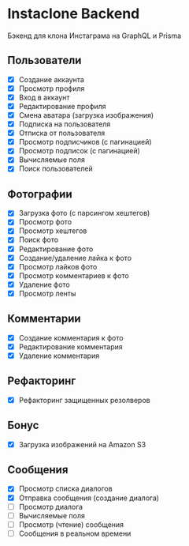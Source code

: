 # Instaclone Backend

Бэкенд для клона Инстаграма на GraphQL и Prisma

## Пользователи

- [x] Создание аккаунта
- [x] Просмотр профиля
- [x] Вход в аккаунт
- [x] Редактирование профиля
- [x] Смена аватара (загрузка изображения)
- [x] Подписка на пользователя
- [x] Отписка от пользователя
- [x] Просмотр подписчиков (с пагинацией)
- [x] Просмотр подписок (с пагинацией)
- [x] Вычисляемые поля
- [x] Поиск пользователей

## Фотографии

- [x] Загрузка фото (с парсингом хештегов)
- [x] Просмотр фото
- [x] Просмотр хештегов
- [x] Поиск фото
- [x] Редактирование фото
- [x] Создание/удаление лайка к фото
- [x] Просмотр лайков фото
- [x] Просмотр комментариев к фото
- [x] Удаление фото
- [x] Просмотр ленты

## Комментарии

- [x] Создание комментария к фото
- [x] Редактирование комментария
- [x] Удаление комментария

## Рефакторинг

- [x] Рефакторинг защищенных резолверов

## Бонус

- [x] Загрузка изображений на Amazon S3

## Сообщения

- [x] Просмотр списка диалогов
- [x] Отправка сообщения (создание диалога)
- [ ] Просмотр диалога
- [ ] Вычисляемые поля
- [ ] Просмотр (чтение) сообщения
- [ ] Сообщения в реальном времени
